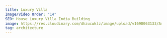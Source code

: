 ```yaml
---
title: Luxury Villa
Image/Video Order: "14"
SEO: House Luxury Villa India Building
image: https://res.cloudinary.com/dhzucwklz/image/upload/v1698063133/Architecture/a6ae40_8bd5087071b042e19a57dad5cc5a2e05_sj7ayg.jpg
tag: architecture
---
```

